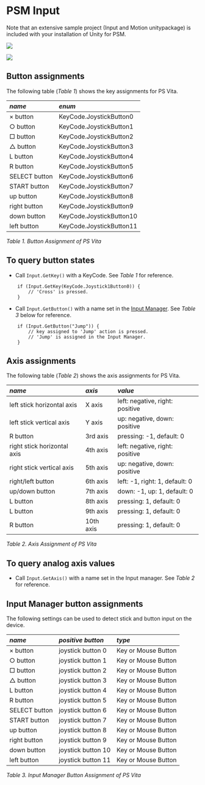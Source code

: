 PSM Input
====

Note that an extensive sample project (Input and Motion unitypackage) is included with your installation of Unity for PSM.

![](../uploads/Main/psm_vita_lineart_front.png) 

![](../uploads/Main/psm_vita_lineart_rear.png) 

## Button assignments

The following table (_Table 1_) shows the key assignments for PS Vita.

|**_name_** |**_enum_** |
|:---|:---|
|&#215; button |KeyCode.JoystickButton0 |
|&#9675; button |KeyCode.JoystickButton1 |
|&#9633; button |KeyCode.JoystickButton2 |
|&#9651; button |KeyCode.JoystickButton3  |
|L button |KeyCode.JoystickButton4 |
|R button |KeyCode.JoystickButton5 |
|SELECT button |KeyCode.JoystickButton6 |
|START button |KeyCode.JoystickButton7 |
|up button |KeyCode.JoystickButton8 |
|right button |KeyCode.JoystickButton9 |
|down button |KeyCode.JoystickButton10 |
|left button |KeyCode.JoystickButton11 |

_Table 1. Button Assignment of PS Vita_

## To query button states

* Call ``Input.GetKey()`` with a KeyCode. See _Table 1_ for reference.

````
    if (Input.GetKey(KeyCode.Joystick1Button0)) {
        // 'Cross' is pressed.
    }
````

* Call ``Input.GetButton()`` with a name set in the [Input Manager](class-InputManager). See _Table 3_ below for reference.

````
    if (Input.GetButton("Jump")) {
        // key assigned to 'Jump' action is pressed.
        // 'Jump' is assigned in the Input Manager.
    }
````

## Axis assignments

The following table (_Table 2_) shows the axis assignments for PS Vita.

|**_name_** |**_axis_** |**_value_** |
|:---|:---|:---|
|left stick horizontal axis |X axis |left: negative, right: positive |
|left stick vertical axis |Y axis |up: negative, down: positive |
|R button |3rd axis |pressing: -1, default: 0 |
|right stick horizontal axis |4th axis |left: negative, right: positive |
|right stick vertical axis |5th axis |up: negative, down: positive |
|right/left button |6th axis |left: -1, right: 1, default: 0 |
|up/down button |7th axis |down: -1, up: 1, default: 0 |
|L button |8th axis |pressing: 1, default: 0 |
|L button |9th axis |pressing: 1, default: 0 |
|R button |10th axis |pressing: 1, default: 0 |

_Table 2. Axis Assignment of PS Vita_

## To query analog axis values

* Call ``Input.GetAxis()`` with a name set in the Input manager. See _Table 2_ for reference.

## Input Manager button assignments

The following settings can be used to detect stick and button input on the device.

|**_name_** |**_positive button_** |**_type_** |
|:---|:---|:---|
|&#215; button |joystick button 0 |Key or Mouse Button |
|&#9675; button |joystick button 1 |Key or Mouse Button |
|&#9633; button |joystick button 2 |Key or Mouse Button |
|&#9651; button |joystick button 3  |Key or Mouse Button |
|L button |joystick button 4 |Key or Mouse Button |
|R button |joystick button 5 |Key or Mouse Button |
|SELECT button |joystick button 6 |Key or Mouse Button |
|START button |joystick button 7 |Key or Mouse Button |
|up button |joystick button 8 |Key or Mouse Button |
|right button |joystick button 9 |Key or Mouse Button |
|down button |joystick button 10 |Key or Mouse Button |
|left button |joystick button 11 |Key or Mouse Button |

_Table 3. Input Manager Button Assignment of PS Vita_


